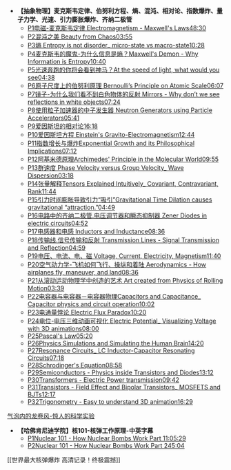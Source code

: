 - **【抽象物理】麦克斯韦定律、伯努利方程、熵、混沌、相对论、指数爆炸、量子力学、光速、引力膨胀爆炸、齐纳二极管**
    - [P1电磁-麦克斯韦定律 Electromagnetism - Maxwell's Laws](https://www.bilibili.com/video/BV1Uy4y1v7Ad?p=1)[48:30](https://www.bilibili.com/video/BV1Uy4y1v7Ad?p=1)
    - [P2混沌之美 Beauty from Chaos](https://www.bilibili.com/video/BV1Uy4y1v7Ad?p=2)[03:55](https://www.bilibili.com/video/BV1Uy4y1v7Ad?p=2)
    - [P3熵 Entropy is not disorder_ micro-state vs macro-state](https://www.bilibili.com/video/BV1Uy4y1v7Ad?p=3)[10:28](https://www.bilibili.com/video/BV1Uy4y1v7Ad?p=3)
    - [P4麦克斯韦的魔鬼-为什么信息是熵？Maxwell's Demon - Why Information is Entropy](https://www.bilibili.com/video/BV1Uy4y1v7Ad?p=4)[10:40](https://www.bilibili.com/video/BV1Uy4y1v7Ad?p=4)
    - [P5光速奔跑的你将会看到神马？At the speed of light, what would you see](https://www.bilibili.com/video/BV1Uy4y1v7Ad?p=5)[04:38](https://www.bilibili.com/video/BV1Uy4y1v7Ad?p=5)
    - [P6原子尺度上的伯努利原理 Bernoulli’s Principle on Atomic Scale](https://www.bilibili.com/video/BV1Uy4y1v7Ad?p=6)[06:07](https://www.bilibili.com/video/BV1Uy4y1v7Ad?p=6)
    - [P7镜子-为什么我们看不到白色物体的反射 Mirrors - Why don’t we see reflections in white objects](https://www.bilibili.com/video/BV1Uy4y1v7Ad?p=7)[07:24](https://www.bilibili.com/video/BV1Uy4y1v7Ad?p=7)
    - [P8使用粒子加速器的中子发生器 Neutron Generators using Particle Accelerators](https://www.bilibili.com/video/BV1Uy4y1v7Ad?p=8)[05:41](https://www.bilibili.com/video/BV1Uy4y1v7Ad?p=8)
    - [P9爱因斯坦的相对论](https://www.bilibili.com/video/BV1Uy4y1v7Ad?p=9)[16:18](https://www.bilibili.com/video/BV1Uy4y1v7Ad?p=9)
    - [P10爱因斯坦方程 Einstein's Gravito-Electromagnetism](https://www.bilibili.com/video/BV1Uy4y1v7Ad?p=10)[12:44](https://www.bilibili.com/video/BV1Uy4y1v7Ad?p=10)
    - [P11指数增长与爆炸Exponential Growth and its Philosophical Implications](https://www.bilibili.com/video/BV1Uy4y1v7Ad?p=11)[07:12](https://www.bilibili.com/video/BV1Uy4y1v7Ad?p=11)
    - [P12阿基米德原理Archimedes' Principle in the Molecular World](https://www.bilibili.com/video/BV1Uy4y1v7Ad?p=12)[09:55](https://www.bilibili.com/video/BV1Uy4y1v7Ad?p=12)
    - [P13群速度 Phase Velocity versus Group Velocity_ Wave Dispersion](https://www.bilibili.com/video/BV1Uy4y1v7Ad?p=13)[03:18](https://www.bilibili.com/video/BV1Uy4y1v7Ad?p=13)
    - [P14张量解释Tensors Explained Intuitively_ Covariant, Contravariant, Rank](https://www.bilibili.com/video/BV1Uy4y1v7Ad?p=14)[11:44](https://www.bilibili.com/video/BV1Uy4y1v7Ad?p=14)
    - [P15引力时间膨胀导致引力“吸引”Gravitational Time Dilation causes gravitational “attraction.”](https://www.bilibili.com/video/BV1Uy4y1v7Ad?p=15)[04:49](https://www.bilibili.com/video/BV1Uy4y1v7Ad?p=15)
    - [P16电路中的齐纳二极管.电压调节器和瞬态抑制器 Zener Diodes in electric circuits](https://www.bilibili.com/video/BV1Uy4y1v7Ad?p=16)[04:52](https://www.bilibili.com/video/BV1Uy4y1v7Ad?p=16)
    - [P17电感器和电感 Inductors and Inductance](https://www.bilibili.com/video/BV1Uy4y1v7Ad?p=17)[08:36](https://www.bilibili.com/video/BV1Uy4y1v7Ad?p=17)
    - [P18传输线.信号传输和反射 Transmission Lines - Signal Transmission and Reflection](https://www.bilibili.com/video/BV1Uy4y1v7Ad?p=18)[04:59](https://www.bilibili.com/video/BV1Uy4y1v7Ad?p=18)
    - [P19电压、电流、电、磁 Voltage, Current, Electricity, Magnetism](https://www.bilibili.com/video/BV1Uy4y1v7Ad?p=19)[11:40](https://www.bilibili.com/video/BV1Uy4y1v7Ad?p=19)
    - [P20空气动力学-飞机如何飞行、操纵和着陆 Aerodynamics - How airplanes fly, maneuver, and land](https://www.bilibili.com/video/BV1Uy4y1v7Ad?p=20)[08:36](https://www.bilibili.com/video/BV1Uy4y1v7Ad?p=20)
    - [P21从滚动运动物理学中创造的艺术 Art created from Physics of Rolling Motion](https://www.bilibili.com/video/BV1Uy4y1v7Ad?p=21)[03:39](https://www.bilibili.com/video/BV1Uy4y1v7Ad?p=21)
    - [P22电容器与电容器－电容器物理Capacitors and Capacitance_ Capacitor physics and circuit operation](https://www.bilibili.com/video/BV1Uy4y1v7Ad?p=22)[10:02](https://www.bilibili.com/video/BV1Uy4y1v7Ad?p=22)
    - [P23电通量悖论 Electric Flux Paradox](https://www.bilibili.com/video/BV1Uy4y1v7Ad?p=23)[10:20](https://www.bilibili.com/video/BV1Uy4y1v7Ad?p=23)
    - [P24电位-电压三维动画可视化 Electric Potential_ Visualizing Voltage with 3D animations](https://www.bilibili.com/video/BV1Uy4y1v7Ad?p=24)[08:00](https://www.bilibili.com/video/BV1Uy4y1v7Ad?p=24)
    - [P25Pascal's Law](https://www.bilibili.com/video/BV1Uy4y1v7Ad?p=25)[05:20](https://www.bilibili.com/video/BV1Uy4y1v7Ad?p=25)
    - [P26Physics Simulations and Simulating the Human Brain](https://www.bilibili.com/video/BV1Uy4y1v7Ad?p=26)[14:20](https://www.bilibili.com/video/BV1Uy4y1v7Ad?p=26)
    - [P27Resonance Circuits_ LC Inductor-Capacitor Resonating Circuits](https://www.bilibili.com/video/BV1Uy4y1v7Ad?p=27)[07:18](https://www.bilibili.com/video/BV1Uy4y1v7Ad?p=27)
    - [P28Schrodinger's Equation](https://www.bilibili.com/video/BV1Uy4y1v7Ad?p=28)[08:58](https://www.bilibili.com/video/BV1Uy4y1v7Ad?p=28)
    - [P29Semiconductors - Physics inside Transistors and Diodes](https://www.bilibili.com/video/BV1Uy4y1v7Ad?p=29)[13:12](https://www.bilibili.com/video/BV1Uy4y1v7Ad?p=29)
    - [P30Transformers - Electric Power transmission](https://www.bilibili.com/video/BV1Uy4y1v7Ad?p=30)[09:42](https://www.bilibili.com/video/BV1Uy4y1v7Ad?p=30)
    - [P31Transistors - Field Effect and Bipolar Transistors_ MOSFETS and BJTs](https://www.bilibili.com/video/BV1Uy4y1v7Ad?p=31)[12:17](https://www.bilibili.com/video/BV1Uy4y1v7Ad?p=31)
    - [P32Trigonometry - Easy to understand 3D animation](https://www.bilibili.com/video/BV1Uy4y1v7Ad?p=32)[16:29](https://www.bilibili.com/video/BV1Uy4y1v7Ad?p=32)

[气泡内的龙卷风-惊人的科学实验](https://www.bilibili.com/video/BV1XE411C7uL?spm_id_from=333.999.0.0)

- **【哈佛肯尼迪学院】核101-核弹工作原理-中英字幕**
    - [P1Nuclear 101 - How Nuclear Bombs Work Part 1](https://www.bilibili.com/video/BV1sg411K7SQ?p=1)[1:05:29](https://www.bilibili.com/video/BV1sg411K7SQ?p=1)
    - [P2Nuclear 101 - How Nuclear Bombs Work Part 2](https://www.bilibili.com/video/BV1sg411K7SQ?p=2)[45:04](https://www.bilibili.com/video/BV1sg411K7SQ?p=2)

[[世界最大核弹爆炸 高清记录！终极震撼]]